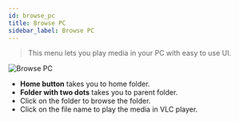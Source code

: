 ```yaml
---
id: browse_pc
title: Browse PC
sidebar_label: Browse PC
---
```


> This menu lets you play media in your PC with easy to use UI.

<div class="row">
  <div class="col">
    <img src="/img/browse_pc.jpeg" alt="Browse PC"></img>
  </div>
  <div class="col">
    <ul>
      <li><b>Home button</b> takes you to home folder.</li>
      <li><b>Folder with two dots</b> takes you to parent folder.</li>
      <li>Click on the folder to browse the folder.</li>
      <li>Click on the file name to play the media in VLC player.</li>
    </ul>
  </div>
</div>